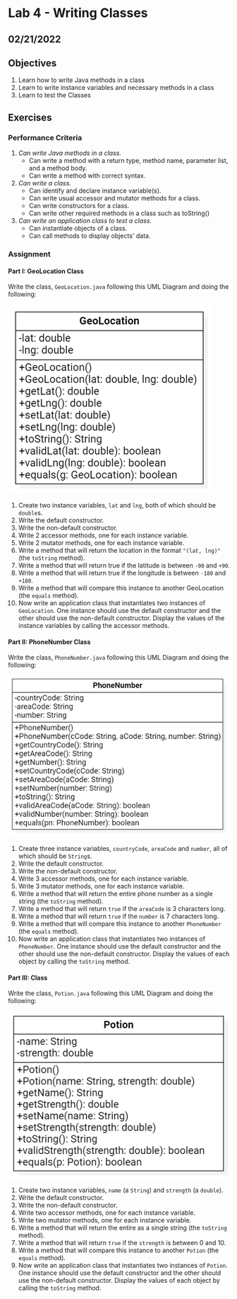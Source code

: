 # Lab 4 - Writing Classes

## 02/21/2022

## Objectives

1. Learn how to write Java methods in a class
2. Learn to write instance variables and necessary methods in a class
3. Learn to test the Classes

## Exercises

### Performance Criteria

1. *Can write Java methods in a class.*
   * Can write a method with a return type, method name, parameter list, and a method body.
   * Can write a method with correct syntax.
2. *Can write a class.*
   * Can identify and declare instance variable(s).
   * Can write usual accessor and mutator methods for a class.
   * Can write constructors for a class.
   * Can write other required methods in a class such as toString()
3. *Can write an application class to test a class.*
   * Can instantiate objects of a class.
   * Can call methods to display objects' data.

### Assignment

#### Part I: GeoLocation Class

Write the class, `GeoLocation.java` following this UML Diagram and doing the following:

![GeoLocation UML](./GeoLocation.png)

1. Create two instance variables, `lat` and `lng`, both of which should be `double`s.
2. Write the default constructor.
3. Write the non-default constructor.
4. Write 2 accessor methods, one for each instance variable.
5. Write 2 mutator methods, one for each instance variable.
6. Write a method that will return the location in the format `"(lat, lng)"` (the `toString` method).
7. Write a method that will return true if the latitude is between `-90` and `+90`.
8. Write a method that will return true if the longitude is between `-180` and `+180`.
9. Write a method that will compare this instance to another GeoLocation (the `equals` method).
10. Now write an application class that instantiates two instances of `GeoLocation`. One instance should use the default constructor and the other should use the non-default constructor. Display the values of the instance variables by calling the accessor methods.

#### Part II: PhoneNumber Class

Write the class, `PhoneNumber.java` following this UML Diagram and doing the following:

![PhoneNumber UML](./PhoneNumber.png)

1. Create three instance variables, `countryCode`, `areaCode` and `number`, all of which should be `String`s.
2. Write the default constructor.
3. Write the non-default constructor.
4. Write 3 accessor methods, one for each instance variable.
5. Write 3 mutator methods, one for each instance variable.
6. Write a method that will return the entire phone number as a single string (the `toString` method).
7. Write a method that will return `true` if the `areaCode` is 3 characters long.
8. Write a method that will return `true` if the `number` is 7 characters long.
9. Write a method that will compare this instance to another `PhoneNumber` (the `equals` method).
10. Now write an application class that instantiates two instances of `PhoneNumber`. One instance should use the default constructor and the other should use the non-default constructor. Display the values of each object by calling the `toString` method.

#### Part III:  Class

Write the class, `Potion.java` following this UML Diagram and doing the following:

![Potion UML](./Potion.png)

1. Create two instance variables, `name` (a `String`) and `strength` (a `double`).
2. Write the default constructor.
3. Write the non-default constructor.
4. Write two accessor methods, one for each instance variable.
5. Write two mutator methods, one for each instance variable.
6. Write a method that will return the entire  as a single string (the `toString` method).
7. Write a method that will return `true` if the `strength` is between 0 and 10.
8. Write a method that will compare this instance to another `Potion` (the `equals` method).
9. Now write an application class that instantiates two instances of `Potion`. One instance should use the default constructor and the other should use the non-default constructor. Display the values of each object by calling the `toString` method.
